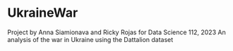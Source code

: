 # UkraineWar
Project by Anna Siamionava and Ricky Rojas for Data Science 112, 2023
An analysis of the war in Ukraine using the Dattalion dataset
